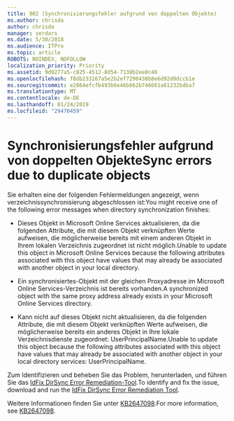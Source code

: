 ```yaml
---
title: 902 (Synchronisierungsfehler aufgrund von doppelten Objekte)
ms.author: chrisda
author: chrisda
manager: serdars
ms.date: 5/30/2018
ms.audience: ITPro
ms.topic: article
ROBOTS: NOINDEX, NOFOLLOW
localization_priority: Priority
ms.assetid: 9d9277a5-c825-4512-8d54-7138b2ee0c40
ms.openlocfilehash: f8db233167a5e2b2ef7290438b8e6d92d0dccb1e
ms.sourcegitcommit: e2864efcfb493b6e46b662b746661a61232bdba7
ms.translationtype: MT
ms.contentlocale: de-DE
ms.lasthandoff: 01/24/2019
ms.locfileid: "29470459"
---
```

# <a name="sync-errors-due-to-duplicate-objects"></a><span data-ttu-id="c07cc-102">Synchronisierungsfehler aufgrund von doppelten Objekte</span><span class="sxs-lookup"><span data-stu-id="c07cc-102">Sync errors due to duplicate objects</span></span>

<span data-ttu-id="c07cc-103">Sie erhalten eine der folgenden Fehlermeldungen angezeigt, wenn verzeichnissynchronisierung abgeschlossen ist:</span><span class="sxs-lookup"><span data-stu-id="c07cc-103">You might receive one of the following error messages when directory synchronization finishes:</span></span>
  
- <span data-ttu-id="c07cc-104">Dieses Objekt in Microsoft Online Services aktualisieren, da die folgenden Attribute, die mit diesem Objekt verknüpften Werte aufweisen, die möglicherweise bereits mit einem anderen Objekt in Ihrem lokalen Verzeichnis zugeordnet ist nicht möglich.</span><span class="sxs-lookup"><span data-stu-id="c07cc-104">Unable to update this object in Microsoft Online Services because the following attributes associated with this object have values that may already be associated with another object in your local directory.</span></span>
    
- <span data-ttu-id="c07cc-105">Ein synchronisiertes-Objekt mit der gleichen Proxyadresse im Microsoft Online Services-Verzeichnis ist bereits vorhanden.</span><span class="sxs-lookup"><span data-stu-id="c07cc-105">A synchronized object with the same proxy address already exists in your Microsoft Online Services directory.</span></span>
    
- <span data-ttu-id="c07cc-106">Kann nicht auf dieses Objekt nicht aktualisieren, da die folgenden Attribute, die mit diesem Objekt verknüpften Werte aufweisen, die möglicherweise bereits ein anderes Objekt in Ihre lokale Verzeichnisdienste zugeordnet: UserPrincipalName.</span><span class="sxs-lookup"><span data-stu-id="c07cc-106">Unable to update this object because the following attributes associated with this object have values that may already be associated with another object in your local directory services: UserPrincipalName.</span></span>
    
<span data-ttu-id="c07cc-107">Zum Identifizieren und beheben Sie das Problem, herunterladen, und führen Sie das [IdFix DirSync Error Remediation-Tool](https://www.microsoft.com/download/details.aspx?id=36832).</span><span class="sxs-lookup"><span data-stu-id="c07cc-107">To identify and fix the issue, download and run the [IdFix DirSync Error Remediation Tool](https://www.microsoft.com/download/details.aspx?id=36832).</span></span>
  
<span data-ttu-id="c07cc-108">Weitere Informationen finden Sie unter [KB2647098](https://support.microsoft.com/help/2647098/duplicate-or-invalid-attributes-prevent-directory-synchronization-in-o).</span><span class="sxs-lookup"><span data-stu-id="c07cc-108">For more information, see [KB2647098](https://support.microsoft.com/help/2647098/duplicate-or-invalid-attributes-prevent-directory-synchronization-in-o).</span></span>
  

